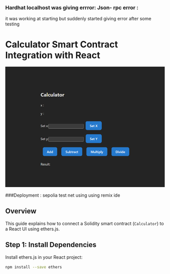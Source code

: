 
### Hardhat localhost was giving errror: Json- rpc error : 
it was working at starting but suddenly started giving error after some testing 

# Calculator Smart Contract Integration with React

![alt text](image.png)


###Deployment : sepolia test net using using remix ide


## Overview
This guide explains how to connect a Solidity smart contract (`Calculator`) to a React UI using ethers.js.

## Step 1: Install Dependencies
Install ethers.js in your React project:
```bash
npm install --save ethers
